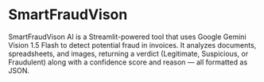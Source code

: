 # SmartFraudVison
SmartFraudVison AI is a Streamlit-powered tool that uses Google Gemini Vision 1.5 Flash to detect potential fraud in invoices. It analyzes documents, spreadsheets, and images, returning a verdict (Legitimate, Suspicious, or Fraudulent) along with a confidence score and reason — all formatted as JSON.
